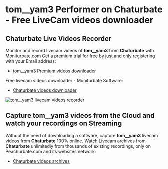 # tom__yam3 Performer on Chaturbate - Free LiveCam videos downloader

## Chaturbate Live Videos Recorder

Monitor and record livecam videos of **tom__yam3** from **Chaturbate** with Moniturbate.com
Get a premium trial for free by just and only registering with your Email address:
* [tom__yam3 Premium videos downloader](https://moniturbate.com/request-demo-licence-key.html)

Free livecam videos downloader - Moniturbate Software:
* [Chaturbate videos downloader](https://moniturbate.com/moniturbate-download-software.html)

![tom__yam3 livecam videos recorder](https://peachurnet.com/templates/moniturbate-software.png)


## Capture tom__yam3 videos from the Cloud and watch your recordings on Streaming

Without the need of downloading a software, capture **tom__yam3** livecam videos from **Chaturbate** 100% online.
Watch Livecam archives from **Chaturbate** unlimitedly from thousands of existing recordings, only on Peachurbate.com and its websites network:
* [Chaturbate videos archives](https://peachurnet.com/)